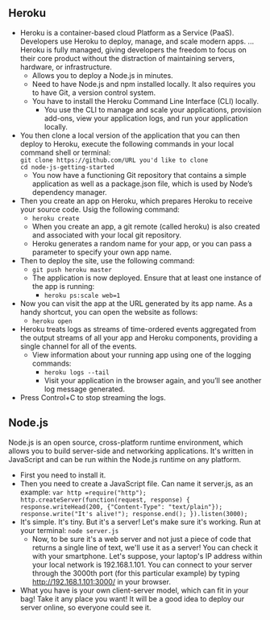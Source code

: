 ## Heroku
- Heroku is a container-based cloud Platform as a Service (PaaS). Developers use Heroku to deploy, manage, and scale modern apps. ... Heroku is fully managed, giving developers the freedom to focus on their core product without the distraction of maintaining servers, hardware, or infrastructure.
  - Allows you to deploy a Node.js in minutes.
  - Need to have  Node.js and npm installed locally.  It also requires you to have Git, a version control system.
  - You have to install the Heroku Command Line Interface (CLI) locally.
    - You use the CLI to manage and scale your applications, provision add-ons, view your application logs, and run your application locally.
- You then clone a local version of the application that you can then deploy to Heroku, execute the following commands in your local command shell or terminal:  
```git clone https://github.com/URL you'd like to clone```  
```cd node-js-getting-started```
  - You now have a functioning Git repository that contains a simple application as well as a package.json file, which is used by Node’s dependency manager.
- Then you create an app on Heroku, which prepares Heroku to receive your source code.  Usig the following command:
  - ```heroku create ``` 
  - When you create an app, a git remote (called heroku) is also created and associated with your local git repository.
  - Heroku generates a random name for your app, or you can pass a parameter to specify your own app name.
- Then to deploy the site, use the following command:
  - ```git push heroku master```
  - The application is now deployed. Ensure that at least one instance of the app is running:
    - ```heroku ps:scale web=1```
- Now you can visit the app at the URL generated by its app name. As a handy shortcut, you can open the website as follows:
  - ```heroku open```
- Heroku treats logs as streams of time-ordered events aggregated from the output streams of all your app and Heroku components, providing a single channel for all of the events.
  - View information about your running app using one of the logging commands:
    - ```heroku logs --tail```
    - Visit your application in the browser again, and you’ll see another log message generated.
- Press Control+C to stop streaming the logs.

## Node.js
Node.js is an open source, cross-platform runtime environment, which allows you to build server-side and networking applications. It's written in JavaScript and can be run within the Node.js runtime on any platform.
- First you need to install it.
- Then you need to create a JavaScript file. Can name it server.js, as an example:  ```var http =require("http");
   http.createServer(function(request, response) {
  response.writeHead(200, {"Content-Type": "text/plain"});
  response.write("It's alive!");
  response.end();
}).listen(3000);```
- It's simple. It's tiny. But it's a server! Let's make sure it's working. Run at your terminal: ```node server.js```
  - Now, to be sure it's a web server and not just a piece of code that returns a single line of text, we'll use it as a server! You can check it with your smartphone. Let's suppose, your laptop's IP address within your local network is 192.168.1.101. You can connect to your server through the 3000th port (for this particular example) by typing http://192.168.1.101:3000/ in your browser.
- What you have is your own client-server model, which can fit in your bag! Take it any place you want! It will be a good idea to deploy our server online, so everyone could see it.

 

